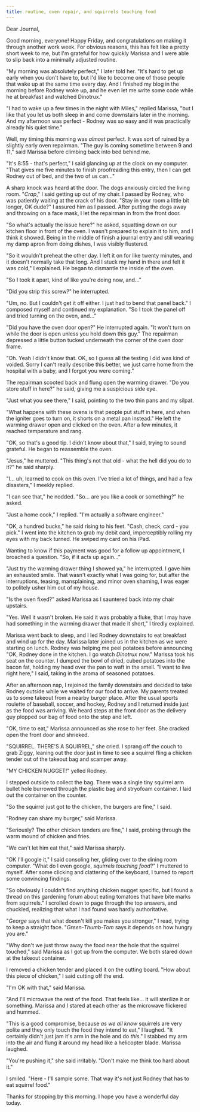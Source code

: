 ```yaml
---
title: routine, oven repair, and squirrels touching food
---
```


Dear Journal,

Good morning, everyone!  Happy Friday, and congratulations on making
it through another work week.  For obvious reasons, this has felt like
a pretty short week to me, but I'm grateful for how quickly Marissa
and I were able to slip back into a minimally adjusted routine.

"My morning was absolutely perfect," I later told her.  "It's hard to
get up early when you don't have to, but I'd like to become one of
those people that wake up at the same time every day.  And I finished
my blog in the morning before Rodney woke up, and he even let me write
some code while he at breakfast and watched Dinotrux."

"I had to wake up a few times in the night with Miles," replied
Marissa, "but I like that you let us both sleep in and come downstairs
later in the morning.  And my afternoon was perfect - Rodney was so
easy and it was practically already his quiet time."

Well, my timing this morning was _almost_ perfect.  It was sort of
ruined by a slightly early oven repairman.  "The guy is coming
sometime between 9 and 11," said Marissa before climbing back into bed
behind me.

"It's 8:55 - that's perfect," I said glancing up at the clock on my
computer.  "That gives me five minutes to finish proofreading this
entry, then I can get Rodney out of bed, and the two of us can..."

A sharp knock was heard at the door.  The dogs anxiously circled the
living room.  "_Crap_," I said getting up out of my chair.  I passed
by Rodney, who was patiently waiting at the crack of his door.  "Stay
in your room a little bit longer, OK dude?" I assured him as I
passed.  After putting the dogs away and throwing on a face mask, I
let the repairman in from the front door.

"So what's actually the issue here?" he asked, squatting down on our
kitchen floor in front of the oven.  I wasn't prepared to explain it
to him, and I think it showed.  Being in the middle of finish a
journal entry and still wearing my damp apron from doing dishes, I was
visibly flustered.

"So it wouldn't preheat the other day.  I left it on for like twenty
minutes, and it doesn't normally take that long.  And I stuck my hand
in there and felt it was cold," I explained.  He began to dismantle
the inside of the oven.

"So I took it apart, kind of like you're doing now, and..."

"Did you strip this screw?" he interrupted.

"Um, no.  But I couldn't get it off either.  I just had to bend that
panel back."  I composed myself and continued my explanation.  "So I
took the panel off and tried turning on the oven, and..."

"Did you have the oven door open?" He interrupted again.  "It won't
turn on while the door is open unless you hold down this guy."  The
repairman depressed a little button tucked underneath the corner of
the oven door frame.

"Oh.  Yeah I didn't know that.  OK, so I guess all the testing I did
was kind of voided.  Sorry I can't really describe this better, we
just came home from the hospital with a baby, and I forgot you were
coming."

The repairman scooted back and flung open the warming drawer.  "Do you
store stuff in here?" he said, giving me a suspicious side eye.

"Just what you see there," I said, pointing to the two thin pans and
my silpat.

"What happens with these ovens is that people put stuff in here, and
when the igniter goes to turn on, it shorts on a metal pan instead."
He left the warming drawer open and clicked on the oven.  After a few
minutes, it reached temperature and rang.

"OK, so that's a good tip.  I didn't know about that," I said, trying
to sound grateful.  He began to reassemble the oven.

"Jesus," he muttered.  "This thing's not that old - what the hell did
you do to it?" he said sharply.

"I... uh, learned to cook on this oven.  I've tried a lot of things,
and had a few disasters," I meekly replied.

"I can see that," he nodded.  "So... are you like a cook or
something?" he asked.

"Just a home cook," I replied.  "I'm actually a software engineer."

"OK, a hundred bucks," he said rising to his feet.  "Cash, check,
card - you pick."  I went into the kitchen to grab my debit card,
imperceptibly rolling my eyes with my back turned.  He swiped my card
on his iPad.

Wanting to know if this payment was good for a follow up appointment,
I broached a question.  "So, if it acts up again..."

"Just try the warming drawer thing I showed ya," he interrupted.  I
gave him an exhausted smile.  That wasn't exactly what I was going
for, but after the interruptions, teasing, mansplaining, and minor
oven shaming, I was eager to politely usher him out of my house.

"Is the oven fixed?" asked Marissa as I sauntered back into my chair
upstairs.

"Yes.  Well it wasn't broken.  He said it was probably a fluke, that I
may have had something in the warming drawer that made it short," I
tiredly explained.

Marissa went back to sleep, and I led Rodney downstairs to eat
breakfast and wind up for the day.  Marissa later joined us in the
kitchen as we were starting on lunch.  Rodney was helping me peel
potatoes before announcing "OK, Rodney done in the kitchen.  I go
watch _Dinotrux_ now."  Marissa took his seat on the counter.  I
dumped the bowl of dried, cubed potatoes into the bacon fat, holding
my head over the pan to waft in the smell.  "I want to live right
here," I said, taking in the aroma of seasoned potatoes.

After an afternoon nap, I rejoined the family downstairs and decided
to take Rodney outside while we waited for our food to arrive.  My
parents treated us to some takeout from a nearby burger place.  After
the usual sports roulette of baseball, soccer, and hockey, Rodney and
I returned inside just as the food was arriving.  We heard steps at
the front door as the delivery guy plopped our bag of food onto the
step and left.

"OK, time to eat," Marissa announced as she rose to her feet.  She
cracked open the front door and shrieked.

"SQUIRREL.  THERE'S A SQUIRREL," she cried.  I sprang off the couch to
grab Ziggy, leaning out the door just in time to see a squirrel fling
a chicken tender out of the takeout bag and scamper away.

"MY CHICKEN NUGGET!" yelled Rodney.

I stepped outside to collect the bag.  There was a single tiny
squirrel arm bullet hole burrowed through the plastic bag and
stryofoam container.  I laid out the container on the counter.

"So the squirrel just got to the chicken, the burgers are fine," I
said.

"Rodney can share my burger," said Marissa.

"Seriously?  The other chicken tenders are fine," I said, probing
through the warm mound of chicken and fries.

"We can't let him eat that," said Marissa sharply.

"OK I'll google it," I said consoling her, gliding over to the dining
room computer.  "What do I even google, _squirrels touching food_?" I
muttered to myself.  After some clicking and clattering of the
keyboard, I turned to report some convincing findings.

"So obviously I couldn't find anything chicken nugget specific, but I
found a thread on this gardening forum about eating tomatoes that have
bite marks from squirrels."  I scrolled down to page through the top
answers, and chuckled, realizing that what I had found was hardly
authoritative.

"_George_ says that what doesn't kill you makes you stronger," I read,
trying to keep a straight face.  "_Green-Thumb-Tom_ says it depends on
how hungry you are."

"Why don't we just throw away the food near the hole that the squirrel
touched," said Marissa as I got up from the computer.  We both stared
down at the takeout container.

I removed a chicken tender and placed it on the cutting board.  "How
about this piece of chicken," I said cutting off the end.

"I'm OK with that," said Marissa.

"And I'll microwave the rest of the food.  That feels like... it will
sterilize it or something.  Marissa and I stared at each other as the
microwave flickered and hummed.

"This is a good compromise, because _as we all know_ squirrels are
very polite and they only touch the food they intend to eat," I
laughed.  "It certainly didn't just jam it's arm in the hole and do
_this_."  I stabbed my arm into the air and flung it around my head
like a helicopter blade.  Marissa laughed.

"You're pushing it," she said irritably.  "Don't make me think too
hard about it."

I smiled.  "Here - I'll sample some.  That way it's not just Rodney
that has to eat squirrel food."

Thanks for stopping by this morning.  I hope you have a wonderful day
today.
